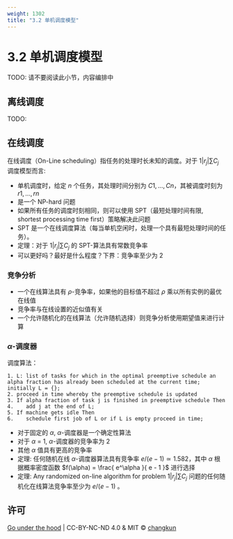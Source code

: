 ```yaml
---
weight: 1302
title: "3.2 单机调度模型"
---
```


# 3.2 单机调度模型

TODO: 请不要阅读此小节，内容编排中


## 离线调度

TODO:

## 在线调度

在线调度（On-Line scheduling）指任务的处理时长未知的调度。对于 $1|r_j| \sum C_j$ 调度模型而言:

- 单机调度时，给定 $n$ 个任务，其处理时间分别为 $C1, ..., Cn$，其被调度时刻为 $r1, ..., rn$
- 是一个 NP-hard 问题
- 如果所有任务的调度时刻相同，则可以使用 SPT（最短处理时间有限, shortest processing time first）策略解决此问题
- SPT 是一个在线调度算法（每当单机空闲时，处理一个具有最短处理时间的任务）。
- 定理：对于 $1|r_j|\sum C_j$ 的 SPT-算法具有常数竞争率
- 可以更好吗？最好是什么程度？下界：竞争率至少为 2

### 竞争分析

- 一个在线算法具有 $\rho$-竞争率，如果他的目标值不超过 $\rho$ 乘以所有实例的最优在线值
- 竞争率与在线设置的近似值有关
- 一个允许随机化的在线算法（允许随机选择）则竞争分析使用期望值来进行计算

### $\alpha$-调度器

调度算法：

```
1. L: list of tasks for which in the optimal preemptive schedule an alpha fraction has already been scheduled at the current time; initially L = {};
2. proceed in time whereby the preemptive schedule is updated
3. If alpha fraction of task j is finished in preemptive schedule Then
4.    add j at the end of L;
5. If machine gets idle Then
6.    schedule first job of L or if L is empty proceed in time;
```

- 对于固定的 $\alpha$, $\alpha$-调度器是一个确定性算法
- 对于 $\alpha$ = 1, $\alpha$-调度器的竞争率为 2
- 其他 $\alpha$ 值具有更高的竞争率
- 定理: 任何随机在线 $\alpha$-调度器算法具有竞争率 $e / (e-1) \simeq 1.582$，其中 $\alpha$ 根据概率密度函数 $f(\alpha) = \frac{ e^\alpha }{ e - 1 }$ 进行选择 
- 定理: Any randomized on-line algorithm for problem $1|r_j| \sum C_j$ 问题的任何随机化在线算法竞争率至少为 $e/(e-1)$ 。

## 许可

[Go under the hood](https://github.com/changkun/go-under-the-hood) | CC-BY-NC-ND 4.0 & MIT &copy; [changkun](https://changkun.de)
